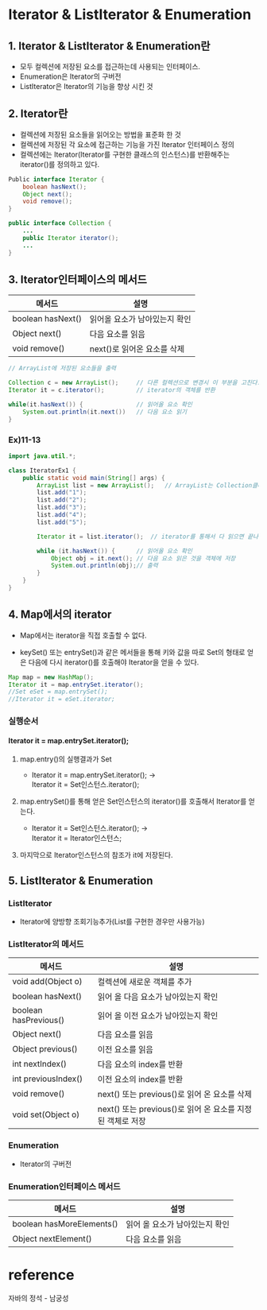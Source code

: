 # Iterator & ListIterator & Enumeration
## 1. Iterator & ListIterator & Enumeration란
- 모두 컬렉션에 저장된 요소를 접근하는데 사용되는 인터페이스.
- Enumeration은 Iterator의 구버전
- ListIterator은 Iterator의 기능을 향상 시킨 것

## 2. Iterator란
- 컬렉션에 저장된 요소들을 읽어오는 방법을 표준화 한 것 
- 컬렉션에 저장된 각 요소에 접근하는 기능을 가진 Iterator 인터페이스 정의
- 컬렉션에는 Iterator(Iterator를 구현한 클래스의 인스턴스)를 반환해주는 iterator()를 정의하고 있다. 
```java
Public interface Iterator {
    boolean hasNext();
    Object next();
    void remove();
}

public interface Collection {
    ...
    public Iterator iterator();
    ...
}
```
## 3. Iterator인터페이스의 메서드
메서드|설명
--|--
boolean hasNext()|읽어올 요소가 남아있는지 확인
Object next()|다음 요소를 읽음
void remove()|next()로 읽어온 요소를 삭제

```java
// ArrayList에 저장된 요소들을 출력

Collection c = new ArrayList();     // 다른 컬렉션으로 변경시 이 부분을 고친다.       
Iterator it = c.iterator();         // iterator의 객체를 반환

while(it.hasNext()) {               // 읽어올 요소 확인
    System.out.println(it.next())   // 다음 요소 읽기
}
```

### Ex)11-13
```java
import java.util.*;

class IteratorEx1 {
    public static void main(String[] args) {
        ArrayList list = new ArrayList();   // ArrayList는 Collection클래스의 자손이기 때문에 이렇게 작성해도 상관없다. 하지만 Collcetion클래스로 작성하는 것이 코드를 유지 보수하는데 적합하기 때문에 후자를 권장
        list.add("1");
        list.add("2");
        list.add("3");
        list.add("4");
        list.add("5");

        Iterator it = list.iterator();  // iterator를 통해서 다 읽으면 끝나기 때문에 다시 값을 얻기 위해서는 iterator 객체를 얻어야 한다.

        while (it.hasNext()) {      // 읽어올 요소 확인
            Object obj = it.next(); // 다음 요소 읽은 것을 객체에 저장
            System.out.println(obj);// 출력
        }
    }
}
```

## 4. Map에서의 iterator
- Map에서는 iterator을 직접 호출할 수 없다.

- keySet() 또는 entrySet()과 같은 메서들을 통해 키와 값을 따로 Set의 형태로 얻은 다음에 다시 iterator()를 호출해야 Iterator을 얻을 수 있다.
```java
Map map = new HashMap();
Iterator it = map.entrySet.iterator();
//Set eSet = map.entrySet();
//Iterator it = eSet.iterator;
```
### 실행순서
#### Iterator it = map.entrySet.iterator();
1. map.entry()의 실행결과가 Set
    - Iterator it = map.entrySet.iterator(); -><br>
  Iterator it = Set인스턴스.iterator();

2. map.entrySet()를 통해 얻은 Set인스턴스의 iterator()를 호출해서 Iterator를 얻는다.
    - Iterator it = Set인스턴스.iterator(); -><br>
  Iterator it = Iterator인스턴스;
3. 마지막으로 Iterator인스턴스의 참조가 it에 저장된다.

## 5. ListIterator & Enumeration
### ListIterator
- Iterator에 양방향 조회기능추가(List를 구현한 경우만 사용가능)

### ListIterator의 메서드
메서드|설명
--|--
void add(Object o)|컬렉션에 새로운 객체를 추가
boolean hasNext()|읽어 올 다음 요소가 남아있는지 확인
boolean hasPrevious()|읽어 올 이전 요소가 남아있는지 확인
Object next()|다음 요소를 읽음
Object previous()|이전 요소를 읽음
int nextIndex()|다음 요소의 index를 반환
int previousIndex()|이전 요소의 index를 반환
void remove()|next() 또는 previous()로 읽어 온 요소를 삭제
void set(Object o)|next() 또는 previous()로 읽어 온 요소를 지정된 객체로 저장

### Enumeration
- Iterator의 구버전

### Enumeration인터페이스 메서드
메서드|설명
--|--
boolean hasMoreElements()|읽어 올 요소가 남아있는지 확인
Object nextElement()|다음 요소를 읽음

# reference
자바의 정석 - 남궁성
